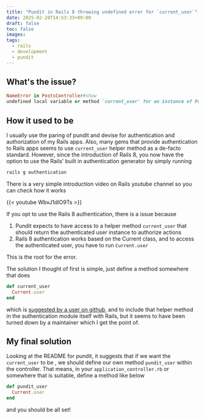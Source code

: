 ```yaml
---
title: "Pundit in Rails 8 throwing undefined error for `current_user`"
date: 2025-02-28T14:53:33+09:00
draft: false
toc: false
images:
tags:
  - rails
  - development
  - pundit
---
```


## What's the issue?

```ruby
NameError in PostsController#show
undefined local variable or method `current_user' for an instance of PostsController
```

## How it used to be

I usually use the paring of pundit and devise for authentication and authorization of my Rails apps. Also, many gems that provide authentication to Rails apps seems to use `current_user` helper method as a de-facto standard.
However, since the introduction of Rails 8, you now have the option to use the Rails' built in authentication generator by simply running

```sh
rails g authentication
```

There is a very simple introduction video on Rails youtube channel so you can check how it works

{{< youtube WbvJ1dIO9Ts >}}

If you opt to use the Rails 8 authentication, there is a issue because

1. Pundit expects to have access to a helper method `current_user` that should return the authenticated user instance to authorize actions
2. Rails 8 authentication works based on the Current class, and to access the authenticated user, you have to run `Current.user`

This is the root for the error.

The solution I thought of first is simple, just define a method somewhere that does

```ruby
def current_user
  Current.user
end
```

which is [suggested by a user on github](https://github.com/rails/rails/pull/54202), and to include that helper method in the authentication module itself with Rails, but it seems to have been turned down by a maintainer which I get the point of.

## My final solution

Looking at the README for pundit, it suggests that if we want the `current_user` to be , we should define our own method `pundit_user` within the controller.
That means, in your `application_controller.rb` or somewhere that is suitable, define a method like below

```ruby
def pundit_user
  Current.user
end
```

and you should be all set!
